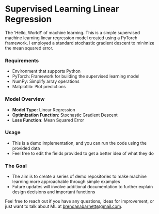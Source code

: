 # Supervised Learning Linear Regression
The 'Hello, World!' of machine learning. This is a simple supervised machine learning linear regression model created using a PyTorch framework. I employed a standard stochastic gradient descent to minimize the mean squared error.

### Requirements
- Environment that supports Python
- PyTorch: Framework for building the supervised learning model
- NumPy: Simplify array operations
- Matplotlib: Plot predictions

### Model Overview
- **Model Type:** Linear Regression
- **Optimization Function:** Stochastic Gradient Descent
- **Loss Function:** Mean Squared Error

### Usage
- This is a demo implementation, and you can run the code using the provided data
- Feel free to edit the fields provided to get a better idea of what they do

### The Goal
- The aim is to create a series of demo repositories to make machine learning more approachable through simple examples
- Future updates will involve additional documentation to further explain design decisions and important functions

Feel free to reach out if you have any questions, ideas for improvement, or just want to talk about ML at brendanabarnett@gmail.com.
